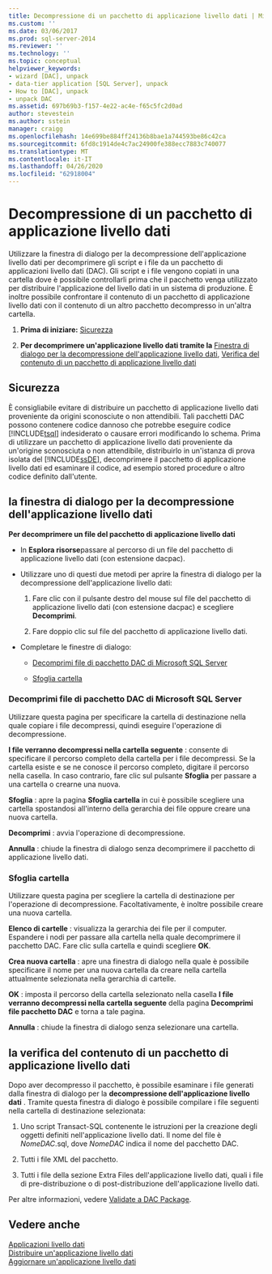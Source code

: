 ```yaml
---
title: Decompressione di un pacchetto di applicazione livello dati | Microsoft Docs
ms.custom: ''
ms.date: 03/06/2017
ms.prod: sql-server-2014
ms.reviewer: ''
ms.technology: ''
ms.topic: conceptual
helpviewer_keywords:
- wizard [DAC], unpack
- data-tier application [SQL Server], unpack
- How to [DAC], unpack
- unpack DAC
ms.assetid: 697b69b3-f157-4e22-ac4e-f65c5fc2d0ad
author: stevestein
ms.author: sstein
manager: craigg
ms.openlocfilehash: 14e699be884ff24136b8bae1a744593be86c42ca
ms.sourcegitcommit: 6fd8c1914de4c7ac24900fe388ecc7883c740077
ms.translationtype: MT
ms.contentlocale: it-IT
ms.lasthandoff: 04/26/2020
ms.locfileid: "62918004"
---
```

# <a name="unpack-a-dac-package"></a>Decompressione di un pacchetto di applicazione livello dati
  Utilizzare la finestra di dialogo per la decompressione dell'applicazione livello dati per decomprimere gli script e i file da un pacchetto di applicazioni livello dati (DAC). Gli script e i file vengono copiati in una cartella dove è possibile controllarli prima che il pacchetto venga utilizzato per distribuire l'applicazione del livello dati in un sistema di produzione. È inoltre possibile confrontare il contenuto di un pacchetto di applicazione livello dati con il contenuto di un altro pacchetto decompresso in un'altra cartella.  
  
1.  **Prima di iniziare:**  [Sicurezza](#Security)  
  
2.  **Per decomprimere un'applicazione livello dati tramite la**  [Finestra di dialogo per la decompressione dell'applicazione livello dati](#UnpackDACDial), [Verifica del contenuto di un pacchetto di applicazione livello dati](#ExamDACPack)  
  
##  <a name="security"></a><a name="Security"></a> Sicurezza  
 È consigliabile evitare di distribuire un pacchetto di applicazione livello dati proveniente da origini sconosciute o non attendibili. Tali pacchetti DAC possono contenere codice dannoso che potrebbe eseguire codice [!INCLUDE[tsql](../../includes/tsql-md.md)] indesiderato o causare errori modificando lo schema. Prima di utilizzare un pacchetto di applicazione livello dati proveniente da un'origine sconosciuta o non attendibile, distribuirlo in un'istanza di prova isolata del [!INCLUDE[ssDE](../../includes/ssde-md.md)], decomprimere il pacchetto di applicazione livello dati ed esaminare il codice, ad esempio stored procedure o altro codice definito dall'utente.  
  
##  <a name="unpack-data-tier-application-dialog"></a><a name="UnpackDACDial"></a> la finestra di dialogo per la decompressione dell'applicazione livello dati  
 **Per decomprimere un file del pacchetto di applicazione livello dati**  
  
-   In **Esplora risorse**passare al percorso di un file del pacchetto di applicazione livello dati (con estensione dacpac).  
  
-   Utilizzare uno di questi due metodi per aprire la finestra di dialogo per la decompressione dell'applicazione livello dati:  
  
    1.  Fare clic con il pulsante destro del mouse sul file del pacchetto di applicazione livello dati (con estensione dacpac) e scegliere **Decomprimi**.  
  
    2.  Fare doppio clic sul file del pacchetto di applicazione livello dati.  
  
-   Completare le finestre di dialogo:  
  
    -   [Decomprimi file di pacchetto DAC di Microsoft SQL Server](#Unpack)  
  
    -   [Sfoglia cartella](#Browse)  
  
###  <a name="unpack-microsoft-sql-server-dac-package-file"></a><a name="Unpack"></a> Decomprimi file di pacchetto DAC di Microsoft SQL Server  
 Utilizzare questa pagina per specificare la cartella di destinazione nella quale copiare i file decompressi, quindi eseguire l'operazione di decompressione.  
  
 **I file verranno decompressi nella cartella seguente** : consente di specificare il percorso completo della cartella per i file decompressi. Se la cartella esiste e se ne conosce il percorso completo, digitare il percorso nella casella. In caso contrario, fare clic sul pulsante **Sfoglia** per passare a una cartella o crearne una nuova.  
  
 **Sfoglia** : apre la pagina **Sfoglia cartella** in cui è possibile scegliere una cartella spostandosi all'interno della gerarchia dei file oppure creare una nuova cartella.  
  
 **Decomprimi** : avvia l'operazione di decompressione.  
  
 **Annulla** : chiude la finestra di dialogo senza decomprimere il pacchetto di applicazione livello dati.  
  
###  <a name="browse-for-folder"></a><a name="Browse"></a> Sfoglia cartella  
 Utilizzare questa pagina per scegliere la cartella di destinazione per l'operazione di decompressione. Facoltativamente, è inoltre possibile creare una nuova cartella.  
  
 **Elenco di cartelle** : visualizza la gerarchia dei file per il computer. Espandere i nodi per passare alla cartella nella quale decomprimere il pacchetto DAC. Fare clic sulla cartella e quindi scegliere **OK**.  
  
 **Crea nuova cartella** : apre una finestra di dialogo nella quale è possibile specificare il nome per una nuova cartella da creare nella cartella attualmente selezionata nella gerarchia di cartelle.  
  
 **OK** : imposta il percorso della cartella selezionato nella casella **I file verranno decompressi nella cartella seguente** della pagina **Decomprimi file pacchetto DAC** e torna a tale pagina.  
  
 **Annulla** : chiude la finestra di dialogo senza selezionare una cartella.  
  
##  <a name="examine-the-contents-of-a-dac-package"></a><a name="ExamDACPack"></a> la verifica del contenuto di un pacchetto di applicazione livello dati  
 Dopo aver decompresso il pacchetto, è possibile esaminare i file generati dalla finestra di dialogo per la **decompressione dell'applicazione livello dati** . Tramite questa finestra di dialogo è possibile compilare i file seguenti nella cartella di destinazione selezionata:  
  
1.  Uno script Transact-SQL contenente le istruzioni per la creazione degli oggetti definiti nell'applicazione livello dati. Il nome del file è *NomeDAC*.sql, dove *NomeDAC* indica il nome del pacchetto DAC.  
  
2.  Tutti i file XML del pacchetto.  
  
3.  Tutti i file della sezione Extra Files dell'applicazione livello dati, quali i file di pre-distribuzione o di post-distribuzione dell'applicazione livello dati.  
  
 Per altre informazioni, vedere [Validate a DAC Package](validate-a-dac-package.md).  
  
## <a name="see-also"></a>Vedere anche  
 [Applicazioni livello dati](data-tier-applications.md)   
 [Distribuire un'applicazione livello dati](deploy-a-data-tier-application.md)   
 [Aggiornare un'applicazione livello dati](upgrade-a-data-tier-application.md)  
  
  
